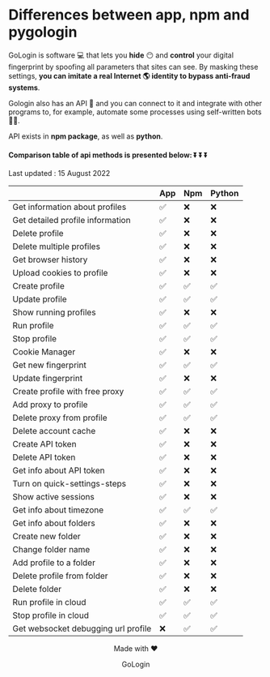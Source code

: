 # Differences between app, npm and pygologin
GoLogin is software 💻 that lets you **hide** 😶 and **control** your digital fingerprint by spoofing all parameters that sites can see. By masking these settings, **you can imitate a real Internet 🌎 identity to bypass anti-fraud systems**.

Gologin also has an API 🤟 and you can connect to it and integrate with other programs to, for example, automate some processes using self-written bots 👨‍💻.

API exists in **npm package**, as well as **python**.

#### Сomparison table of api methods is presented below: ⏬ ⏬ ⏬

Last updated : 15 August 2022

|        |              App              | Npm | Python | 
| ------------------- | --------------------------------- | ------- | ------------------------- |
| Get information about profiles | ✅ |  ❌   |        ❌ |
| Get detailed profile information | ✅ | ❌ | ❌ |
| Delete profile | ✅ | ❌ | ❌ |
| Delete multiple profiles | ✅ | ❌ | ❌ |
| Get browser history | ✅ | ❌ | ❌ |
| Upload cookies to profile | ✅ | ❌ | ❌ |
| Create profile | ✅ | ✅ | ✅ |
| Update profile | ✅ | ✅ | ✅ |
| Show running profiles | ✅ | ❌ | ❌ |
| Run profile | ✅ | ✅ | ✅ |
| Stop profile | ✅ | ✅ | ✅ |
| Cookie Manager | ✅ | ❌ | ❌ |
| Get new fingerprint | ✅ | ✅ | ✅ |
| Update fingerprint | ✅ | ❌ | ❌ |
| Create profile with free proxy | ✅ | ✅ | ✅ |
| Add proxy to profile | ✅ | ✅ | ✅ |
| Delete proxy from profile | ✅ | ✅ | ✅ |
| Delete account cache | ✅ | ❌ | ❌ |
| Create API token | ✅ | ❌ | ❌ |
| Delete API token | ✅ | ❌ | ❌ |
| Get info about API token | ✅ | ❌ | ❌ |
| Turn on quick-settings-steps | ✅ | ❌ | ❌ |
| Show active sessions | ✅ | ❌ | ❌ |
| Get info about timezone | ✅ | ✅ | ✅ | 
| Get info about folders | ✅ | ❌ | ❌ |
| Create new folder | ✅ | ❌ | ❌ |
| Change folder name | ✅ | ❌ | ❌ |
| Add profile to a folder | ✅ | ❌ | ❌ |
| Delete profile from folder | ✅ | ❌ | ❌ |
| Delete folder | ✅ | ❌ | ❌ |
| Run profile in cloud | ✅ | ✅ | ✅ |
| Stop profile in cloud | ✅ | ✅ | ✅ |
| Get websocket debugging url profile | ❌ | ✅ | ✅ |


 
  <p align="center"> Made with ❤️ </p>
  <p align="center"> GoLogin </p>
